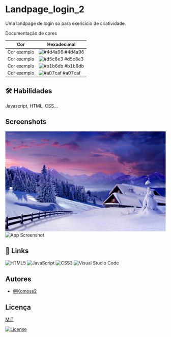 # Landpage_login_2

Uma landpage de login so para exericicio de criatividade.

Documentação de cores

| Cor         | Hexadecimal                                                      |
| ----------- | ---------------------------------------------------------------- |
| Cor exemplo | ![#4d4a96](https://via.placeholder.com/10/4d4a96?text=+) #4d4a96 |
| Cor exemplo | ![#d5c8e3](https://via.placeholder.com/10/d5c8e3?text=+) #d5c8e3 |
| Cor exemplo | ![#b1b6db](https://via.placeholder.com/10/b1b6db?text=+) #b1b6db |
| Cor exemplo | ![#a07caf](https://via.placeholder.com/10/a07caf?text=+) #a07caf |

## 🛠 Habilidades

Javascript, HTML, CSS...

## Screenshots

![App Screenshot](src/img/img3.jpg)
![App Screenshot]()

## 🔗 Links

![HTML5](https://img.shields.io/badge/html5-%23E34F26.svg?style=for-the-badge&logo=html5&logoColor=white)
![JavaScript](https://img.shields.io/badge/javascript-%23323330.svg?style=for-the-badge&logo=javascript&logoColor=%23F7DF1E)
![CSS3](https://img.shields.io/badge/css3-%231572B6.svg?style=for-the-badge&logo=css3&logoColor=white)
![Visual Studio Code](https://img.shields.io/badge/Visual%20Studio%20Code-0078d7.svg?style=for-the-badge&logo=visual-studio-code&logoColor=white)

## Autores

- [@Komoss2](https://www.github.com/Kosmoss2)

## Licença

[MIT](https://choosealicense.com/licenses/mit/)

[![License](https://choosealicense.com/licenses/mit/<SUBJECT>-<MIT>-<COLOR>.svg)](https://shields.io/)
